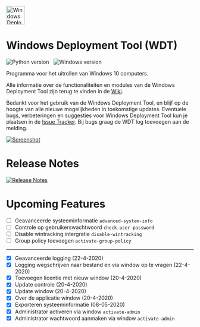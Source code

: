 <img src="https://github.com/jebr/windows-deployment-tool/blob/master/src/icons/wdt-logo.png" alt="Windows Deployment Tool" width="50" height="50"></img>

# Windows Deployment Tool (WDT)
![Python version](https://img.shields.io/badge/python-3.7-blue) &nbsp;
![Windows version](https://img.shields.io/badge/windows-10-important)

Programma voor het uitrollen van Windows 10 computers. 

Alle informatie over de functionaliteiten en modules van de Windows Deployment Tool zijn terug te vinden in de 
[Wiki](https://github.com/jebr/windows-deployment-tool/wiki).

Bedankt voor het gebruik van de Windows Deployment Tool, en blijf op de hoogte van alle nieuwe mogelijkheden
in toekomstige updates. 
Eventuele bugs, verbeteringen en suggesties voor Windows Deployment Tool 
kun je plaatsen in de [Issue Tracker](https://github.com/jebr/windows-deployment-tool/issues). 
Bij bugs graag de WDT log toevoegen aan de melding.


[![Screenshot](https://github.com/jebr/windows-deployment-tool/blob/master/src/icons/screenshot-WDT_v1.0.png?raw=true "WDT screenshot")](https://github.com/jebr/windows-deployment-tool/releases)

# Release Notes
[![Release Notes](https://img.shields.io/badge/Release%20Notese-v1.0-green)](https://github.com/jebr/windows-deployment-tool/blob/master/release_notes.md)

# Upcoming Features
- [ ] Geavanceerde systeeminformatie `advanced-system-info`
- [ ] Controle op gebruikerswachtwoord `check-user-password`
- [ ] Disable wintracking intergratie `disable-wintracking`
- [ ] Group policy toevoegen `activate-group-policy`
---
- [x] Geavanceerde logging (22-4-2020)
- [x] Logging wegschrijven naar bestand en via window op te vragen (22-4-2020)
- [x] Toevoegen licentie met nieuw window (20-4-2020)
- [x] Update controle (20-4-2020)
- [x] Update window (20-4-2020)
- [x] Over de applicatie window (20-4-2020)
- [x] Exporteren systeeminformatie (08-05-2020)
- [x] Administrator activeren via window `activate-admin`
- [x] Administrator wachtwoord aanmaken via window `activate-admin`
